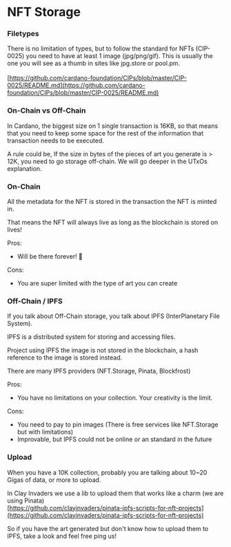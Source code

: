 # NFT Storage

### Filetypes

There is no limitation of types, but to follow the standard for NFTs (CIP-0025) you need to have at least 1 image (jpg/png/gif). This is usually the one you will see as a thumb in sites like jpg.store or pool.pm.\
\
[https://github.com/cardano-foundation/CIPs/blob/master/CIP-0025/README.md](https://github.com/cardano-foundation/CIPs/blob/master/CIP-0025/README.md)

### On-Chain vs Off-Chain

In Cardano, the biggest size on 1 single transaction is 16KB, so that means that you need to keep some space for the rest of the information that transaction needs to be executed.

A rule could be, If the size in bytes of the pieces of art you generate is > 12K, you need to go storage off-chain. We will go deeper in the UTxOs explanation.

### On-Chain

All the metadata for the NFT is stored in the transaction the NFT is minted in.&#x20;

That means the NFT will always live as long as the blockchain is stored on lives!

Pros:

* Will be there forever! 🙏

Cons:

* You are super limited with the type of art you can create

### Off-Chain / IPFS

If you talk about Off-Chain storage, you talk about IPFS (InterPlanetary File System).

IPFS is a distributed system for storing and accessing files.

Project using IPFS the image is not stored in the blockchain, a hash reference to the image is stored instead.

There are many IPFS providers (NFT.Storage, Pinata, Blockfrost)

Pros:&#x20;

* You have no limitations on your collection. Your creativity is the limit.

Cons:&#x20;

* You need to pay to pin images (There is free services like NFT.Storage but with limitations)
* Improvable, but IPFS could not be online or an standard in the future&#x20;

### Upload

When you have a 10K collection, probably you are talking about 10\~20 Gigas of data, or more to upload.&#x20;

In Clay Invaders we use a lib to upload them that works like a charm (we are using Pinata)\
[https://github.com/clayinvaders/pinata-ipfs-scripts-for-nft-projects](https://github.com/clayinvaders/pinata-ipfs-scripts-for-nft-projects)

So if you have the art generated but don't know how to upload them to IPFS, take a look and feel free ping us!&#x20;


